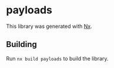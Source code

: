 # payloads

This library was generated with [Nx](https://nx.dev).

## Building

Run `nx build payloads` to build the library.
